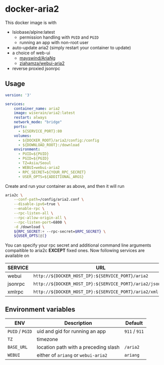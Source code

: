 # docker-aria2

This docker image is with

- lsiobase/alpine:latest
    - permission handling with ```PUID``` and ```PGID```
    - running an app with non-root user
- auto-update aria2 (simply restart your container to update)
- a choice of web-ui
    - [mayswind/AriaNg](https://github.com/mayswind/AriaNg)
    - [ziahamza/webui-aria2](https://github.com/ziahamza/webui-aria2)
- reverse proxied jsonrpc

## Usage

```yaml
version: '3'

services:
    container_name: aria2
    image: wiserain/aria2:latest
    restart: always
    network_mode: "bridge"
    ports:
      - ${SERVICE_PORT}:80
    volumes:
      - ${DOCKER_ROOT}/aria2/config:/config
      - ${DOWNLOAD_ROOT}:/download
    environment:
      - PUID=${PUID}
      - PGID=${PGID}
      - TZ=Asia/Seoul
      - WEBUI=webui-aria2
      - RPC_SECRET=${YOUR_RPC_SECRET}
      - USER_OPTS=${ADDITIONAL_ARGS}
```

Create and run your container as above, and then it will run

```bash
aria2c \
    --conf-path=/config/aria2.conf \
    --disable-ipv6=true \
    --enable-rpc \
    --rpc-listen-all \
    --rpc-allow-origin-all \
    --rpc-listen-port=6800 \
    -d /download \
    ${RPC_SECRET:+ --rpc-secret=$RPC_SECRET} \
    ${USER_OPTS[@]}
```

You can specify your rpc secret and additional command line arguments compaitible to aria2c **EXCEPT** fixed ones. Now following services are available on

| SERVICE  | URL |
|---|---|
| webui | ```http://${DOCKER_HOST_IP}:${SERVICE_PORT}/aria2``` |
| jsonrpc | ```http://${DOCKER_HOST_IP}:${SERVICE_PORT}/aria2/jsonrpc``` |
| xmlrpc | ```http://${DOCKER_HOST_IP}:${SERVICE_PORT}/aria2/xmlrpc``` |


## Environment variables

| ENV  | Description  | Default  |
|---|---|---|
| ```PUID``` / ```PGID```  | uid and gid for running an app  | ```911``` / ```911```  |
| ```TZ```  | timezone  |  |
| ```BASE_URL```  | location path with a preceding slash  | ```/aria2```  |
| ```WEBUI```  | either of ```ariang``` or ```webui-aria2```   | ```ariang```  |
